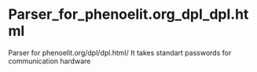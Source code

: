 # Parser_for_phenoelit.org_dpl_dpl.html
Parser for phenoelit.org/dpl/dpl.html/ It takes standart passwords for communication hardware
